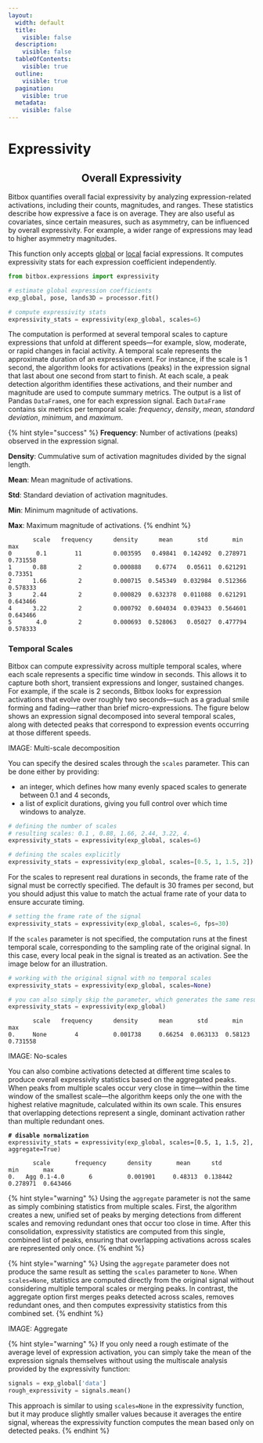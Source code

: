 ```yaml
---
layout:
  width: default
  title:
    visible: false
  description:
    visible: false
  tableOfContents:
    visible: true
  outline:
    visible: true
  pagination:
    visible: true
  metadata:
    visible: false
---
```


# Expressivity

<h2 align="center">Overall Expressivity</h2>

Bitbox quantifies overall facial expressivity by analyzing expression-related activations, including their counts, magnitudes, and ranges. These statistics describe how expressive a face is on average. They are also useful as covariates, since certain measures, such as asymmetry, can be influenced by overall expressivity. For example, a wider range of expressions may lead to higher asymmetry magnitudes.

This function only accepts [global](localized-expression-units.md#expression-related-global-deformations) or [local](localized-expression-units.md#localized-expression-units) facial expressions. It computes expressivity stats for each  expression coefficient independently.&#x20;

```python
from bitbox.expressions import expressivity

# estimate global expression coefficients
exp_global, pose, lands3D = processor.fit()

# compute expressivity stats
expressivity_stats = expressivity(exp_global, scales=6)
```

The computation is performed at several temporal scales to capture expressions that unfold at different speeds—for example, slow, moderate, or rapid changes in facial activity. A temporal scale represents the approximate duration of an expression event. For instance, if the scale is 1 second, the algorithm looks for activations (peaks) in the expression signal that last about one second from start to finish. At each scale, a peak detection algorithm identifies these activations, and their number and magnitude are used to compute summary metrics. The output is a list of Pandas `DataFrame`s, one for each expression signal. Each `DataFrame` contains six metrics per temporal scale: _frequency_, _density_, _mean_, _standard deviation_, _minimum_, and _maximum_.

{% hint style="success" %}
**Frequency**: Number of activations (peaks) observed in the expression signal.

**Density**: Cummulative sum of activation magnitudes divided by the signal length.

**Mean**: Mean magnitude of activations.

**Std**: Standard deviation of activation magnitudes.

**Min**: Minimum magnitude of activations.&#x20;

**Max**: Maximum magnitude of activations.&#x20;
{% endhint %}

```
       scale   frequency      density      mean       std       min       max
0       0.1        11         0.003595   0.49841  0.142492  0.278971  0.731558
1      0.88         2         0.000888    0.6774   0.05611  0.621291   0.73351
2      1.66         2         0.000715  0.545349  0.032984  0.512366  0.578333
3      2.44         2         0.000829  0.632378  0.011088  0.621291  0.643466
4      3.22         2         0.000792  0.604034  0.039433  0.564601  0.643466
5       4.0         2         0.000693  0.528063   0.05027  0.477794  0.578333
```

### Temporal Scales

Bitbox can compute expressivity across multiple temporal scales, where each scale represents a specific time window in seconds. This allows it to capture both short, transient expressions and longer, sustained changes. For example, if the scale is 2 seconds, Bitbox looks for expression activations that evolve over roughly two seconds—such as a gradual smile forming and fading—rather than brief micro-expressions. The figure below shows an expression signal decomposed into several temporal scales, along with detected peaks that correspond to expression events occurring at those different speeds.

IMAGE: Multi-scale decomposition

You can specify the desired scales through the `scales` parameter. This can be done either by providing:

* an integer, which defines how many evenly spaced scales to generate between 0.1 and 4 seconds,
* a list of explicit durations, giving you full control over which time windows to analyze.

```python
# defining the number of scales
# resulting scales: 0.1 , 0.88, 1.66, 2.44, 3.22, 4.
expressivity_stats = expressivity(exp_global, scales=6)

# defining the scales explicitly
expressivity_stats = expressivity(exp_global, scales=[0.5, 1, 1.5, 2])
```

For the scales to represent real durations in seconds, the frame rate of the signal must be correctly specified. The default is 30 frames per second, but you should adjust this value to match the actual frame rate of your data to ensure accurate timing.

```python
# setting the frame rate of the signal
expressivity_stats = expressivity(exp_global, scales=6, fps=30)

```

If the `scales` parameter is not specified, the computation runs at the finest temporal scale, corresponding to the sampling rate of the original signal. In this case, every local peak in the signal is treated as an activation. See the image below for an illustration.

```python
# working with the original signal with no temporal scales
expressivity_stats = expressivity(exp_global, scales=None)

# you can also simply skip the parameter, which generates the same results
expressivity_stats = expressivity(exp_global)
```

```
       scale   frequency      density      mean       std       min       max
0.     None        4          0.001738     0.66254  0.063133  0.58123  0.731558
```

IMAGE: No-scales

You can also combine activations detected at different time scales to produce overall expressivity statistics based on the aggregated peaks. When peaks from multiple scales occur very close in time—within the time window of the smallest scale—the algorithm keeps only the one with the highest relative magnitude, calculated within its own scale. This ensures that overlapping detections represent a single, dominant activation rather than multiple redundant ones.&#x20;

<pre class="language-python"><code class="lang-python"><strong># disable normalization
</strong>expressivity_stats = expressivity(exp_global, scales=[0.5, 1, 1.5, 2], aggregate=True)
</code></pre>

```
       scale       frequency      density       mean      std       min       max
0.   Agg 0.1-4.0       6          0.001901     0.48313  0.138442  0.278971  0.643466
```

{% hint style="warning" %}
Using the `aggregate` parameter is not the same as simply combining statistics from multiple scales. First, the algorithm creates a new, unified set of peaks by merging detections from different scales and removing redundant ones that occur too close in time. After this consolidation, expressivity statistics are computed from this single, combined list of peaks, ensuring that overlapping activations across scales are represented only once.
{% endhint %}

{% hint style="warning" %}
Using the `aggregate` parameter does not produce the same result as setting the `scales` parameter to `None`. When `scales=None`, statistics are computed directly from the original signal without considering multiple temporal scales or merging peaks. In contrast, the aggregate option first merges peaks detected across scales, removes redundant ones, and then computes expressivity statistics from this combined set.
{% endhint %}

IMAGE: Aggregate

{% hint style="warning" %}
If you only need a rough estimate of the average level of expression activation, you can simply take the mean of the expression signals themselves without using the multiscale analysis provided by the expressivity function:

```python
signals = exp_global['data']
rough_expressivity = signals.mean()
```

This approach is similar to using `scales=None` in the expressivity function, but it may produce slightly smaller values because it averages the entire signal, whereas the expressivity function computes the mean based only on detected peaks.
{% endhint %}
